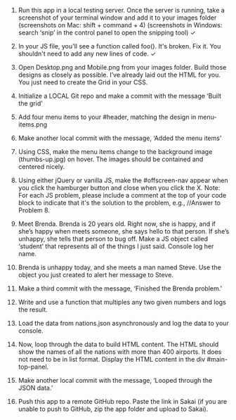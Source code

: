 1. Run this app in a local testing server. Once the server is running, take a screenshot of your terminal window and add it to your images folder (screenshots on Mac: shift + command + 4) (screenshots in Windows: search ‘snip’ in the control panel to open the snipping tool) ✓

2. In your JS file, you'll see a function called foo(). It's broken. Fix it. You shouldn't need to add any new lines of code. ✓

3. Open Desktop.png and Mobile.png from your images folder. Build those designs as closely as possible. I’ve already laid out the HTML for you. You just need to create the Grid in your CSS. 

4. Initialize a LOCAL Git repo and make a commit with the message ‘Built the grid’

5. Add four menu items to your #header, matching the design in menu-items.png

6. Make another local commit with the message, ‘Added the menu items’

7. Using CSS, make the menu items change to the background image (thumbs-up.jpg) on hover. The images should be contained and centered nicely.

8. Using either jQuery or vanilla JS, make the #offscreen-nav appear when you click the hamburger button and close when you click the X. Note: For each JS problem, please include a comment at the top of your code block to indicate that it's the solution to the problem, e.g., //Answer to Problem 8.

9. Meet Brenda. Brenda is 20 years old. Right now, she is happy, and if she’s happy when meets someone, she says hello to that person. If she’s unhappy, she tells that person to bug off. Make a JS object called ‘student’ that represents all of the things I just said. Console log her name.

10. Brenda is unhappy today, and she meets a man named Steve. Use the object you just created to alert her message to Steve.

11. Make a third commit with the message, ‘Finished the Brenda problem.'

12. Write and use a function that multiples any two given numbers and logs the result.

13. Load the data from nations.json asynchronously and log the data to your console.

14. Now, loop through the data to build HTML content. The HTML should show the names of all the nations with more than 400 airports. It does not need to be in list format. Display the HTML content in the div #main-top-panel.

15. Make another local commit with the message, ‘Looped through the JSON data.’

16. Push this app to a remote GitHub repo. Paste the link in Sakai (if you are unable to push to GitHub, zip the app folder and upload to Sakai).
